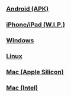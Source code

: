 ### [Android (APK)](https://github.com/thefireworld/fire/releases/download/android/app-release.apk)
### [iPhone/iPad (W.I.P.)](#)
### [Windows](https://github.com/thefireworld/fire/releases/download/windows/release.zip)
### [Linux](https://github.com/thefireworld/fire/releases/download/linux/release.zip)
### [Mac (Apple Silicon)](https://github.com/thefireworld/fire/releases/download/macos/release-applesilicon.zip)
### [Mac (Intel)](https://github.com/thefireworld/fire/releases/download/macos/release-intel.zip)
